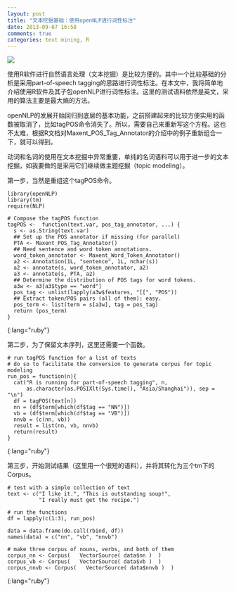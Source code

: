 ```yaml
---
layout: post
title: "文本挖掘基础：使用openNLP进行词性标注"
date: 2013-09-07 16:58
comments: true
categories: text mining, R
---
```


![](http://upload.wikimedia.org/wikipedia/en/thumb/6/62/LF_OpenNLP_Parser.jpg/800px-LF_OpenNLP_Parser.jpg)

使用R软件进行自然语言处理（文本挖掘）是比较方便的。其中一个比较基础的分析是采用part-of-speech tagging的思路进行词性标注。在本文中，我将简单地介绍使用R软件及其子包openNLP进行词性标注。这里的测试语料依然是英文，采用的算法主要是最大熵的方法。

openNLP的发展开始回归到底层的基本功能，之前搭建起来的比较方便实用的函数被取消了，比如tagPOS命令消失了。所以，需要自己来重新写这个方程。这也不太难，根据R文档对Maxent_POS_Tag_Annotator的介绍中的例子重新组合一下，就可以得到。

动词和名词的使用在文本挖掘中异常重要，单纯的名词语料可以用于进一步的文本挖掘，如我要做的是采用它们继续做主题挖掘（topic modeling）。

第一步，当然是重组这个tagPOS命令。

	library(openNLP)
	library(tm)
	require(NLP)
	
	# Compose the tagPOS function
	tagPOS <-  function(text.var, pos_tag_annotator, ...) {
	  s <- as.String(text.var)  
	  ## Set up the POS annotator if missing (for parallel)
	  PTA <- Maxent_POS_Tag_Annotator() 
	  ## Need sentence and word token annotations.
	  word_token_annotator <- Maxent_Word_Token_Annotator()
	  a2 <- Annotation(1L, "sentence", 1L, nchar(s))
	  a2 <- annotate(s, word_token_annotator, a2)
	  a3 <- annotate(s, PTA, a2) 
	  ## Determine the distribution of POS tags for word tokens.
	  a3w <- a3[a3$type == "word"]
	  pos_tag <- unlist(lapply(a3w$features, "[[", "POS")) 
	  ## Extract token/POS pairs (all of them): easy.
	  pos_term <- list(term = s[a3w], tag = pos_tag)
	  return (pos_term)
	}
{:lang="ruby"}

第二步，为了保留文本序列，这里还需要一个函数。	
	
	# run tagPOS function for a list of texts
	# do so to facilitate the conversion to generate corpus for topic modeling
	run_pos = function(n){
	  cat("R is running for part-of-speech tagging", n, 
	      as.character(as.POSIXlt(Sys.time(), "Asia/Shanghai")), sep = "\n") 
	  df = tagPOS(text[n])
	  nn = (df$term[which(df$tag == "NN")])
	  vb = (df$term[which(df$tag == "VB")])
	  nnvb = (c(nn, vb))
	  result = list(nn, vb, nnvb)
	  return(result)
	}
{:lang="ruby"}

第三步，开始测试结果（这里用一个很短的语料），并将其转化为三个tm下的Corpus。
	
	# test with a simple collection of text
	text <- c("I like it.", "This is outstanding soup!",  
	          "I really must get the recipe.")
	
	# run the functions
	df = lapply(c(1:3), run_pos)
	
	data = data.frame(do.call(rbind, df))
	names(data) = c("nn", "vb", "nnvb")
	
	# make three corpus of nouns, verbs, and both of them
	corpus_nn <- Corpus(   VectorSource( data$nn )  )  
	corpus_vb <- Corpus(   VectorSource( data$vb )  )  
	corpus_nnvb <- Corpus(   VectorSource( data$nnvb )  )   
{:lang="ruby"}